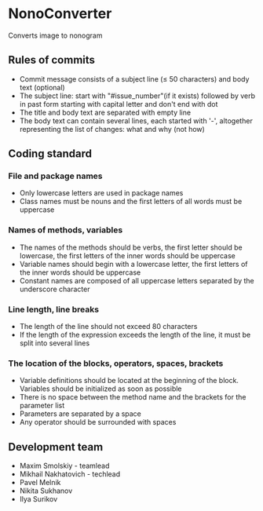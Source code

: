 # NonoConverter
Converts image to nonogram

## Rules of commits
* Commit message consists of a subject line (≤ 50 characters) and body text (optional)
* The subject line: start with "#issue_number"(if it exists) followed by verb in past form starting with capital letter and don't end with dot
* The title and body text are separated with empty line
* The body text can contain several lines, each started with '-', altogether representing the list of changes: what and why (not how)

## Coding standard
### File and package names
* Only lowercase letters are used in package names
* Class names must be nouns and the first letters of all words must be uppercase
### Names of methods, variables
* The names of the methods should be verbs, the first letter should be lowercase, the first letters of the inner words should be uppercase
* Variable names should begin with a lowercase letter, the first letters of the inner words should be uppercase
* Constant names are composed of all uppercase letters separated by the underscore character
### Line length, line breaks
* The length of the line should not exceed 80 characters
* If the length of the expression exceeds the length of the line, it must be split into several lines
### The location of the blocks, operators, spaces, brackets
* Variable definitions should be located at the beginning of the block. Variables should be initialized as soon as possible
* There is no space between the method name and the brackets for the parameter list
* Parameters are separated by a space
* Any operator should be surrounded with spaces

## Development team
* Maxim Smolskiy - teamlead
* Mikhail Nakhatovich - techlead
* Pavel Melnik
* Nikita Sukhanov
* Ilya Surikov
